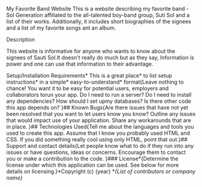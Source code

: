 
My Favorite Band Website
 This is a website describing my favorite band - Sol Generation affiliated to the all-talented boy-band group, Suti Sol and a list of their works. 
 Additionally, it includes short biographies of the signees and a list of my favorite songs ant an album. 
 
 Description

 This website is informative for anyone who wants to know about the signees of Sauti Sol.It doesn't really do much but as they say, Information is power and one can use that information to their advantage.
  
 Setup/Installation Requirements* This is a great place* to list setup instructions* in a simple* easy-to-understand* format{Leave nothing to chance! You want it to be easy for potential users, employers and collaborators torun your app. Do I need to run a server? Do I need to install any dependencies? How should I set upmy databases? Is there other code this app depends on?
 }## Known Bugs{Are there issues that have not yet been resolved that you want to let users know you know? Outline any issues that would impact use of your application. Share any workarounds that are in place. 
 }## Technologies Used{Tell me about the languages and tools you used to create this app. Assume that I know you probably used HTML and CSS. If you did something really cool using only HTML, point that out.}## Support and contact details{Let people know what to do if they run into any issues or have questions, ideas or concerns.  Encourage them to contact you or make a contribution to the code.
 }### License*{Determine the license under which this application can be used.  See below for more details on licensing.}*Copyright (c) {year} **{List of contributors or company name}*